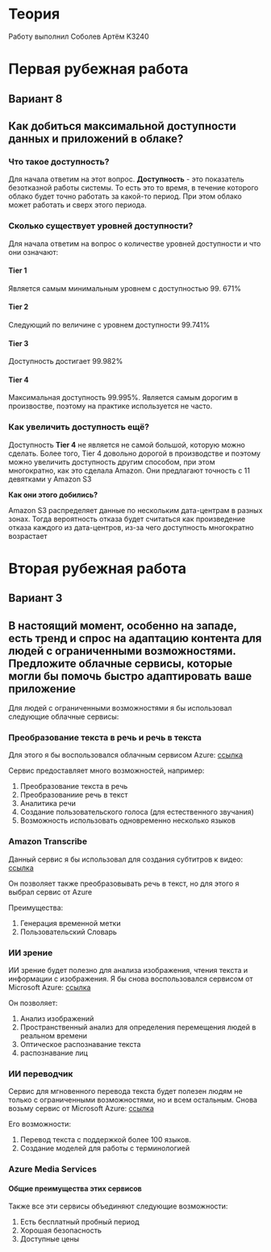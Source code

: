 # Теория

Работу выполнил Соболев Артём K3240

# Первая рубежная работа

## Вариант 8

## Как добиться максимальной доступности данных и приложений в облаке?

### Что такое доступность?

Для начала ответим на этот вопрос. **Доступность** - это показатель безотказной работы системы. То есть это то время, в течение которого облако будет точно работать за какой-то период. При этом облако может работать и сверх этого периода.

### Сколько существует уровней доступности?

Для начала ответим на вопрос о количестве уровней доступности и что они означают:

#### **Tier 1**

Является самым минимальным уровнем с доступностью 99.
671%

#### **Tier 2**

Следующий по величине с уровнем доступности
99.741%

#### **Tier 3**

Доступность достигает
99.982%

#### **Tier 4**

Максимальная доступность 99.995%. Является самым дорогим в произвостве, поэтому на практике используется не часто.

### Как увеличить доступность ещё?

Доступность **Tier 4** не является не самой большой, которую можно сделать. Более того, Tier 4 довольно дорогой в производстве и поэтому можно увеличить доступность другим способом, при этом многократно, как это сделала Amazon. Они предлагают точность с 11 девятками у Amazon S3

**Как они этого добились?**

Amazon S3 распределяет данные по нескольким дата-центрам в разных зонах. Тогда вероятность отказа будет считаться как произведение отказа каждого из дата-центров, из-за чего доступность многократно возрастает

# Вторая рубежная работа

## Вариант 3

## В настоящий момент, особенно на западе, есть тренд и спрос на адаптацию контента для людей с ограниченными возможностями. Предложите облачные сервисы, которые могли бы помочь быстро адаптировать ваше приложение

Для людей с ограниченными возможностями я бы использовал следующие облачные сервисы:

### Преобразование текста в речь и речь в текста

Для этого я бы воспользовался облачным сервисом Azure: [ссылка](https://azure.microsoft.com/ru-ru/products/ai-services/ai-speech#Pricing)

Сервис предоставляет много возможностей, например:

1. Преобразование текста в речь
2. Преобразованиие речь в текст
3. Аналитика речи
4. Создание пользовательского голоса (для естественного звучания)
5. Возможность использовать одновременно несколько языков

### Amazon Transcribe

Данный сервис я бы использовал для создания субтитров к видео: [ссылка](https://www.amazonaws.cn/en/transcribe/)

Он позволяет также преобразовывать речь в текст, но для этого я выбрал сервис от Azure

Преимущества:

1. Генерация временной метки
2. Пользовательский Словарь

### ИИ зрение

ИИ зрение будет полезно для анализа изображения, чтения текста и информации с изображения. Я бы снова воспользовался сервисом от Microsoft Azure: [ссылка](https://azure.microsoft.com/ru-ru/products/ai-services/ai-vision)

Он позволяет:

1. Анализ изображений
2. Пространственный анализ для определения перемещения людей в реальном времени
3. Оптическое распознавание текста
4. распознавание лиц

### ИИ переводчик

Сервис для мгновенного перевода текста будет полезен людям не только с ограниченными возможностями, но и всем остальным. Снова возьму сервис от Microsoft Azure: [ссылка](https://azure.microsoft.com/ru-ru/products/ai-services/ai-translator)

Его возможности:

1. Перевод текста с поддержкой более 100 языков.
2. Создание моделей для работы с терминологией

### Azure Media Services

#### Общие преимущества этих сервисов

Также все эти сервисы объединяют следующие возможности:

1. Есть бесплатный пробный период
2. Хорошая безопасность
3. Доступные цены

